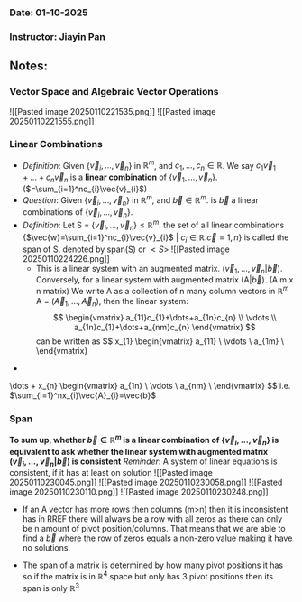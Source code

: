 ### Date: 01-10-2025
### Instructor: Jiayin Pan


## Notes:

### Vector Space and Algebraic Vector Operations
![[Pasted image 20250110221535.png]]
![[Pasted image 20250110221555.png]]

### Linear Combinations
- *Definition*: Given {$\vec{v}_{i},\dots,\vec{v}_{n}$} in $\mathbb{R}^m$, and $c_{1},\dots,c_{n}\in\mathbb{R}$. We say $c_{1}\vec{v}_{1}+\dots+c_{n}\vec{v}_{n}$ is a **linear combination** of {$\vec{v}_{1},\dots,\vec{v}_{n}$}. ($=\sum_{i=1}^nc_{i}\vec{v}_{i}$) 
- *Question*: Given {$\vec{v}_{i},\dots,\vec{v}_{n}$} in $\mathbb{R}^m$, and $\vec{b}\in\mathbb{R}^m$. is $\vec{b}$ a linear combinations of {$\vec{v}_{i},\dots,\vec{v}_{n}$}.
- *Definition*: Let S = {$\vec{v}_{i},\dots,\vec{v}_{n}$}$\leq\mathbb{R}^m$. the set of all linear combinations  
  {$\vec{w}=\sum_{i=1}^nc_{i}\vec{v}_{i}$ | $c_{i}\in\mathbb{R}.\vec{c}=1,n$} is called the span of S. denoted by span(S) or $<S>$
  ![[Pasted image 20250110224226.png]]
  - This is a linear system with an augmented matrix. ($\vec{v}_{1},\dots,\vec{v}_{n}|\vec{b}$). Conversely, for a linear system with augmented matrix (A|$\vec{b}$). (A m x n matrix) We write A as a collection of n many column vectors in $\mathbb{R}^m$ 
    A = ($\vec{A}_{1},\dots,\vec{A}_{n}$), 
    then the linear system:$$
\begin{vmatrix}
a_{11}c_{1}+\dots+a_{1n}c_{n} \\
\vdots \\
a_{1n}c_{1}+\dots+a_{nm}c_{n}
\end{vmatrix}
$$
	can be written as $$
x_{1}
\begin{vmatrix}
a_{11} \\
\vdots \\
a_{1m} \\
\end{vmatrix}
+
\dots
+
x_{n}
\begin{vmatrix}
a_{1n} \\
\vdots \\
a_{nm} \\
\end{vmatrix}
$$
	i.e. $\sum_{i=1}^nx_{i}\vec{A}_{i}=\vec{b}$
### Span
**To sum up, whether $\vec{b}\in\mathbb{R}^m$ is a linear combination of {$\vec{v}_{i},\dots,\vec{v}_{n}$} is equivalent to ask whether the linear system with augmented matrix ($\vec{v}_{i},\dots,\vec{v}_{n}$|$\vec{b}$) is consistent**
*Reminder*: A system of linear equations is consistent, if it has at least on solution
![[Pasted image 20250110230045.png]]
![[Pasted image 20250110230058.png]]
![[Pasted image 20250110230110.png]]
![[Pasted image 20250110230248.png]]
- If an A vector has more rows then columns (m>n) then it is inconsistent has in RREF there will always be a row with all zeros as there can only be n amount of pivot position/columns. That means that we are able to find a $\vec{b}$ where the row of zeros equals a non-zero value making it have no solutions.

- The span of a matrix is determined by how many pivot positions it has so if the matrix is in $\mathbb{R}^4$ space but only has 3 pivot positions then its span is only $\mathbb{R}^3$ 

